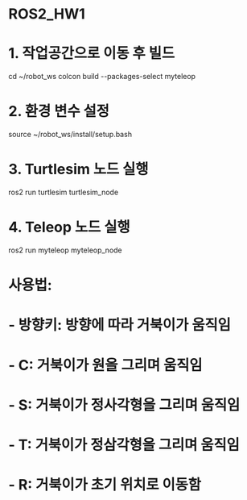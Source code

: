 # ROS2_HW1 

# 1. 작업공간으로 이동 후 빌드
cd ~/robot_ws
colcon build --packages-select myteleop

# 2. 환경 변수 설정
source ~/robot_ws/install/setup.bash

# 3. Turtlesim 노드 실행
ros2 run turtlesim turtlesim_node

# 4. Teleop 노드 실행
ros2 run myteleop myteleop_node

# 사용법:
# - 방향키: 방향에 따라 거북이가 움직임 
# - C: 거북이가 원을 그리며 움직임
# - S: 거북이가 정사각형을 그리며 움직임 
# - T: 거북이가 정삼각형을 그리며 움직임
# - R: 거북이가 초기 위치로 이동함

